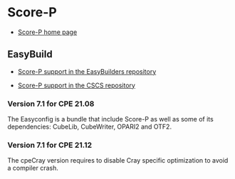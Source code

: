 # Score-P

  * [Score-P home page](https://www.vi-hps.org/projects/score-p/)


## EasyBuild

  * [Score-P support in the EasyBuilders repository](https://github.com/easybuilders/easybuild-easyconfigs/tree/develop/easybuild/easyconfigs/s/Score-P)

  * [Score-P support in the CSCS repository](https://github.com/eth-cscs/production/tree/master/easybuild/easyconfigs/s/Score-P)


### Version 7.1 for CPE 21.08

The Easyconfig is a bundle that include Score-P as well as some of its 
dependencies: CubeLib, CubeWriter, OPARI2 and OTF2.

### Version 7.1 for CPE 21.12

The cpeCray version requires to disable Cray specific optimization to avoid
a compiler crash.
